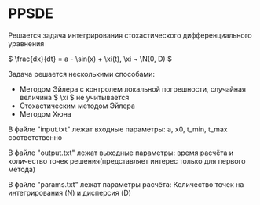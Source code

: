 # PPSDE
Решается задача интегрирования стохастического дифференциального уравнения

$ \frac{dx}{dt} = a - \sin(x) + \xi(t), \xi ~ \N(0, D) $

Задача решается несколькими способами:
  * Методом Эйлера с контролем локальной погрешности, случайная величина $ \xi $ не учитывается
  * Стохастическим методом Эйлера
  * Методом Хюна

В файле "input.txt" лежат входные параметры:
a, x0, t_min, t_max соответственно

В файле "output.txt" лежат выходные параметры:
время расчёта и количество точек решения(представляет интерес только для первого метода)

В файле "params.txt" лежат параметры расчёта:
Количество точек на интегрирования (N) и дисперсия (D)
